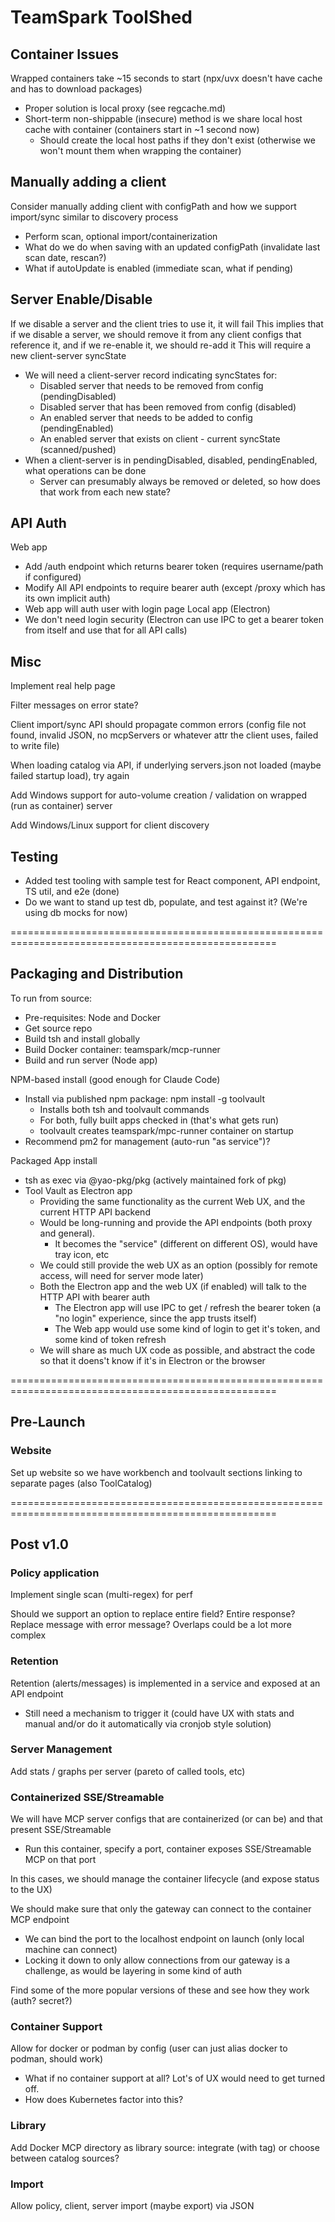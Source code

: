 # TeamSpark ToolShed

## Container Issues

Wrapped containers take ~15 seconds to start (npx/uvx doesn't have cache and has to download packages)
- Proper solution is local proxy (see regcache.md)
- Short-term non-shippable (insecure) method is we share local host cache with container (containers start in ~1 second now)
  - Should create the local host paths if they don't exist (otherwise we won't mount them when wrapping the container)

## Manually adding a client

Consider manually adding client with configPath and how we support import/sync similar to discovery process
- Perform scan, optional import/containerization
- What do we do when saving with an updated configPath (invalidate last scan date, rescan?)
- What if autoUpdate is enabled (immediate scan, what if pending)

## Server Enable/Disable

If we disable a server and the client tries to use it, it will fail
This implies that if we disable a server, we should remove it from any client configs that reference it, and if we re-enable it, we should re-add it
This will require a new client-server syncState
- We will need a client-server record indicating syncStates for:
  - Disabled server that needs to be removed from config (pendingDisabled)
  - Disabled server that has been removed from config (disabled)
  - An enabled server that needs to be added to config (pendingEnabled)
  - An enabled server that exists on client - current syncState (scanned/pushed)
- When a client-server is in pendingDisabled, disabled, pendingEnabled, what operations can be done
  - Server can presumably always be removed or deleted, so how does that work from each new state?

## API Auth

Web app
- Add /auth endpoint which returns bearer token (requires username/path if configured)
- Modify All API endpoints to require bearer auth (except /proxy which has its own implicit auth)
- Web app will auth user with login page
Local app (Electron)
- We don't need login security (Electron can use IPC to get a bearer token from itself and use that for all API calls)

## Misc

Implement real help page

Filter messages on error state?

Client import/sync API should propagate common errors (config file not found, invalid JSON, no mcpServers or whatever attr the client uses, failed to write file)

When loading catalog via API, if underlying servers.json not loaded (maybe failed startup load), try again

Add Windows support for auto-volume creation / validation on wrapped (run as container) server

Add Windows/Linux support for client discovery

## Testing

- Added test tooling with sample test for React component, API endpoint, TS util, and e2e (done)
- Do we want to stand up test db, populate, and test against it?  (We're using db mocks for now)

====================================================================================================

## Packaging and Distribution

To run from source:
- Pre-requisites: Node and Docker
- Get source repo
- Build tsh and install globally
- Build Docker container: teamspark/mcp-runner
- Build and run server (Node app)

NPM-based install (good enough for Claude Code)
- Install via published npm package: npm install -g toolvault 
  - Installs both tsh and toolvault commands
  - For both, fully built apps checked in (that's what gets run)
  - toolvault creates teamspark/mpc-runner container on startup
- Recommend pm2 for management (auto-run "as service")?

Packaged App install
- tsh as exec via @yao-pkg/pkg (actively maintained fork of pkg)
- Tool Vault as Electron app
  - Providing the same functionality as the current Web UX, and the current HTTP API backend
  - Would be long-running and provide the API endpoints (both proxy and general).
    - It becomes the "service" (different on different OS), would have tray icon, etc
  - We could still provide the web UX as an option (possibly for remote access, will need for server mode later)
  - Both the Electron app and the web UX (if enabled) will talk to the HTTP API with bearer auth
    - The Electron app will use IPC to get / refresh the bearer token (a "no login" experience, since the app trusts itself)
    - The Web app would use some kind of login to get it's token, and some kind of token refresh
  - We will share as much UX code as possible, and abstract the code so that it doens't know if it's in Electron or the browser

====================================================================================================

## Pre-Launch

### Website

Set up website so we have workbench and toolvault sections linking to separate pages (also ToolCatalog)
  
====================================================================================================

## Post v1.0

### Policy application

Implement single scan (multi-regex) for perf

Should we support an option to replace entire field?  Entire response?  Replace message with error message?  Overlaps could be a lot more complex

### Retention

Retention (alerts/messages) is implemented in a service and exposed at an API endpoint
- Still need a mechanism to trigger it (could have UX with stats and manual and/or do it automatically via cronjob style solution)

### Server Management

Add stats / graphs per server (pareto of called tools, etc)

### Containerized SSE/Streamable

We will have MCP server configs that are containerized (or can be) and that present SSE/Streamable
- Run this container, specify a port, container exposes SSE/Streamable MCP on that port

In this cases, we should manage the container lifecycle (and expose status to the UX)

We should make sure that only the gateway can connect to the container MCP endpoint
- We can bind the port to the localhost endpoint on launch (only local machine can connect)
- Locking it down to only allow connections from our gateway is a challenge, as would be layering in some kind of auth

Find some of the more popular versions of these and see how they work (auth? secret?)

### Container Support

Allow for docker or podman by config (user can just alias docker to podman, should work)
- What if no container support at all?  Lot's of UX would need to get turned off.
- How does Kubernetes factor into this?

### Library

Add Docker MCP directory as library source: integrate (with tag) or choose between catalog sources?

### Import

Allow policy, client, server import (maybe export) via JSON
